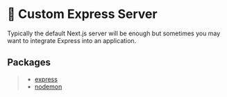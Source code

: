 # 🚅 Custom Express Server

Typically the default Next.js server will be enough but sometimes you may want to integrate Express into an application.

## Packages

> - [express](https://www.npmjs.com/package/express)
> - [nodemon](https://www.npmjs.com/package/nodemon)